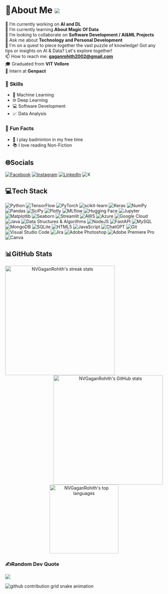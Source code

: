 # 💫About Me [![](https://visitcount.itsvg.in/api?id=NVGaganRohith&icon=4&color=0)](https://visitcount.itsvg.in)


🔭 I’m currently working on **AI and DL**\
🌱 I’m currently learning **About Magic Of Data**\
👯 I’m looking to collaborate on **Software Development / AI&ML Projects**\
💬 Ask me about **Technology and Personal Development**\
🧩 I'm on a quest to piece together the vast puzzle of knowledge! Got any tips or insights on AI & Data? Let's explore together!\
📫 How to reach me: **gaganrohith2002@gmail.com**\
🎓 Graduated from **VIT Vellore**\
💼 Intern at **Genpact**


### 🧠 Skills
- 🤖 Machine Learning
- 🌐 Deep Learning
- 💻 Software Development
- 📈 Data Analysis


### 🌟 Fun Facts
- 🏸 I play badminton in my free time
- 📚 I love reading Non-Fiction


<!--
Future Use

**NVGaganRohith/NVGaganRohith** is a ✨ _special_ ✨ repository because its `README.md` (this file) appears on your GitHub profile.

Here are some ideas to get you started:

- 🔭 I’m currently working on ...
- 🌱 I’m currently learning ...
- 👯 I’m looking to collaborate on ...
- 🤔 I’m looking for help with ...
- 💬 Ask me about ...
- 📫 How to reach me: ...
- 😄 Pronouns: ...
- ⚡ Fun fact: ...

### 🚀 Projects
📊 **Data Science and Machine Learning Projects**
- [Project 1](#)
- [Project 2](#)
### 🏫 Education
### 💼 Experience
### 📫 How to reach me
### 🤔 Seeking Wisdom

![](https://github-readme-stats.vercel.app/api?username=NVGaganRohith&theme=radical&hide_border=false&include_all_commits=false&count_private=false)
![](https://github-readme-streak-stats.herokuapp.com/?user=NVGaganRohith&theme=radical&hide_border=false)<br/>
![](https://github-readme-stats.vercel.app/api/top-langs/?username=NVGaganRohith&theme=radical&hide_border=false&include_all_commits=false&count_private=false&layout=compact)<br/>

![Docker](https://img.shields.io/badge/docker-%230db7ed.svg?style=for-the-badge&logo=docker&logoColor=white) 
![Kubernetes](https://img.shields.io/badge/kubernetes-%23326ce5.svg?style=for-the-badge&logo=kubernetes&logoColor=white) 
![Terraform](https://img.shields.io/badge/terraform-%235835CC.svg?style=for-the-badge&logo=terraform&logoColor=white) 
![Apache Airflow](https://img.shields.io/badge/Apache%20Airflow-017CEE?style=for-the-badge&logo=Apache%20Airflow&logoColor=white)
![GitHub Actions](https://img.shields.io/badge/GitHub%20Actions-%232088FF.svg?style=for-the-badge&logo=github-actions&logoColor=white)

<h3 align="center">
  <a href="https://github.com/NVGaganRohith?tab=repositories" title="Show Repositories" style="color:white;">🔎 Show More 🔍</a>
</h3>
-->


## 🌐Socials
[![Facebook](https://img.shields.io/badge/Facebook-%231877F2.svg?logo=Facebook&logoColor=white)](https://facebook.com/Gaganrohith2002)
[![Instagram](https://img.shields.io/badge/Instagram-%23E4405F.svg?logo=Instagram&logoColor=white)](https://instagram.com/nvgagan_rohith)
[![LinkedIn](https://img.shields.io/badge/LinkedIn-%230077B5.svg?logo=linkedin&logoColor=white)](https://linkedin.com/in/nvgaganrohith)
![X](https://img.shields.io/twitter/follow/NVGaganRohith)


## 💻Tech Stack
![Python](https://img.shields.io/badge/python-3670A0?style=for-the-badge&logo=python&logoColor=ffdd54) 
![TensorFlow](https://img.shields.io/badge/TensorFlow-%23FF6F00.svg?style=for-the-badge&logo=TensorFlow&logoColor=white) 
![PyTorch](https://img.shields.io/badge/PyTorch-%23EE4C2C.svg?style=for-the-badge&logo=PyTorch&logoColor=white) 
![scikit-learn](https://img.shields.io/badge/scikit--learn-%23F7931E.svg?style=for-the-badge&logo=scikit-learn&logoColor=white) 
![Keras](https://img.shields.io/badge/Keras-%23D00000.svg?style=for-the-badge&logo=Keras&logoColor=white) 
![NumPy](https://img.shields.io/badge/numpy-%23013243.svg?style=for-the-badge&logo=numpy&logoColor=white) 
![Pandas](https://img.shields.io/badge/pandas-%23150458.svg?style=for-the-badge&logo=pandas&logoColor=white) 
![SciPy](https://img.shields.io/badge/SciPy-%230C55A5.svg?style=for-the-badge&logo=scipy&logoColor=%white) 
![Plotly](https://img.shields.io/badge/Plotly-%233F4F75.svg?style=for-the-badge&logo=plotly&logoColor=white)
![MLflow](https://img.shields.io/badge/MLflow-%23007CAB.svg?style=for-the-badge&logo=MLflow&logoColor=white)
![Hugging Face](https://img.shields.io/badge/Hugging%20Face-%23FF6F00.svg?style=for-the-badge&logo=hugging-face&logoColor=white) 
![Jupyter](https://img.shields.io/badge/Jupyter-%23F37626.svg?style=for-the-badge&logo=Jupyter&logoColor=white) 
![Matplotlib](https://img.shields.io/badge/Matplotlib-%230079CC.svg?style=for-the-badge&logo=Matplotlib&logoColor=white) 
![Seaborn](https://img.shields.io/badge/Seaborn-%230079CC.svg?style=for-the-badge&logo=Seaborn&logoColor=white) 
![Streamlit](https://img.shields.io/badge/Streamlit-%23FF4B4B.svg?style=for-the-badge&logo=Streamlit&logoColor=white)
![AWS](https://img.shields.io/badge/AWS-%23FF9900.svg?style=for-the-badge&logo=amazon-aws&logoColor=white) 
![Azure](https://img.shields.io/badge/azure-%230072C6.svg?style=for-the-badge&logo=azure-devops&logoColor=white) 
![Google Cloud](https://img.shields.io/badge/Google%20Cloud-%234285F4.svg?style=for-the-badge&logo=google-cloud&logoColor=white)
![Java](https://img.shields.io/badge/java-%23ED8B00.svg?style=for-the-badge&logo=java&logoColor=white)
![Data Structures & Algorithms](https://img.shields.io/badge/Data%20Structures%20%26%20Algorithms-%230077B5.svg?style=for-the-badge)
![NodeJS](https://img.shields.io/badge/node.js-6DA55F?style=for-the-badge&logo=node.js&logoColor=white) 
![FastAPI](https://img.shields.io/badge/FastAPI-005571?style=for-the-badge&logo=fastapi) 
![MySQL](https://img.shields.io/badge/mysql-%2300f.svg?style=for-the-badge&logo=mysql&logoColor=white) 
![MongoDB](https://img.shields.io/badge/MongoDB-%234ea94b.svg?style=for-the-badge&logo=mongodb&logoColor=white) 
![SQLite](https://img.shields.io/badge/sqlite-%2307405e.svg?style=for-the-badge&logo=sqlite&logoColor=white)
![HTML5](https://img.shields.io/badge/html5-%23E34F26.svg?style=for-the-badge&logo=html5&logoColor=white) 
![JavaScript](https://img.shields.io/badge/javascript-%23323330.svg?style=for-the-badge&logo=javascript&logoColor=%23F7DF1E)
![ChatGPT](https://img.shields.io/badge/ChatGPT-%2320232A.svg?style=for-the-badge&logo=openai&logoColor=white)
![Git](https://img.shields.io/badge/Git-%23F05032.svg?style=for-the-badge&logo=git&logoColor=white)
![Visual Studio Code](https://img.shields.io/badge/VS%20Code-%23007ACC.svg?style=for-the-badge&logo=visual-studio-code&logoColor=white)
![Jira](https://img.shields.io/badge/jira-%230A0FFF.svg?style=for-the-badge&logo=jira&logoColor=white)
![Adobe Photoshop](https://img.shields.io/badge/adobephotoshop-%2331A8FF.svg?style=for-the-badge&logo=adobephotoshop&logoColor=white) 
![Adobe Premiere Pro](https://img.shields.io/badge/Adobe%20Premiere%20Pro-9999FF.svg?style=for-the-badge&logo=Adobe%20Premiere%20Pro&logoColor=white) 
![Canva](https://img.shields.io/badge/Canva-%2300C4CC.svg?style=for-the-badge&logo=Canva&logoColor=white)


## 📊GitHub Stats

<p align="center">
  <div align="center">
    <a href="https://github.com/denvercoder1/github-readme-streak-stats" title="Go to Source">
      <img align="left" width="350" src="https://streak-stats.demolab.com/?user=NVGaganRohith&theme=react&border=61dafb&hide_border=true" alt="NVGaganRohith's streak stats" />
    </a>
    <a href="https://github.com/anuraghazra/github-readme-stats" title="Go to Source">
      <img align="right" width="350" src="https://github-readme-stats.vercel.app/api?username=NVGaganRohith&show_icons=true&theme=react&border_color=61dafb&hide_border=true" alt="NVGaganRohith's GitHub stats" />
    </a>
  </div>
  <br><br><br><br><br><br><br><br><br>
  <div align="center">
    <a href="https://github.com/anuraghazra/github-readme-stats">
      <img height="220" align="center" src="https://github-readme-stats.vercel.app/api/top-langs/?username=NVGaganRohith&hide=c%23,powershell,Mathematica,Ruby,Objective-C,Objective-C%2b%2b,Cuda&title_color=61dafb&text_color=ffffff&icon_color=61dafb&bg_color=20232a&langs_count=8&layout=compact&border_color=61dafb&hide_border=true&size_weight=0.5&count_weight=0.5" alt="NVGaganRohith's top languages" />
    </a>
  </div>
</p>


### ✍️Random Dev Quote
![](https://quotes-github-readme.vercel.app/api?type=horizontal&theme=radical)


<div align="left">
<picture>
  <source media="(prefers-color-scheme: dark)" srcset="https://raw.githubusercontent.com/holic-x/holic-x/output/github-contribution-grid-snake-dark.svg">
  <source media="(prefers-color-scheme: light)" srcset="https://raw.githubusercontent.com/holic-x/holic-x/output/github-contribution-grid-snake.svg">
  <img alt="github contribution grid snake animation" src="https://raw.githubusercontent.com/NVGaganRohith/NVGaganRohith/output/github-contribution-grid-snake.svg">
</picture>
</div>
